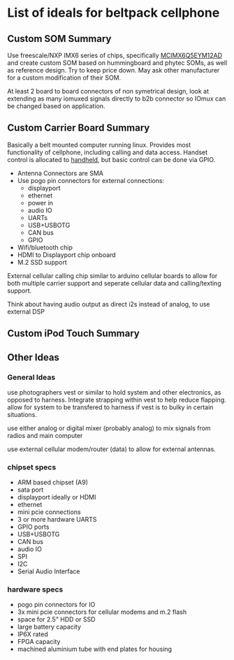# List of ideals for beltpack cellphone 

## Custom SOM Summary

Use freescale/NXP IMX6 series of chips, specifically [MCIMX6Q5EYM12AD](http://www.nxp.com/webapp/search.partparamdetail.framework?PART_NUMBER=MCIMX6Q5EYM12AD&buyNow=true&fromSearch=true) and create custom SOM based on hummingboard and phytec SOMs, as well as reference design. Try to keep price down. May ask other manufacturer for a custom modification of their SOM.

At least 2 board to board connectors of non symetrical design, look at extending as many iomuxed signals directly to b2b connector so IOmux can be changed based on application.

## Custom Carrier Board Summary

Basically a belt mounted computer running linux. Provides most functionality of cellphone, including calling and data access. Handset control is allocated to [handheld](#custom-ipod-touch-summary), but basic control can be done via GPIO.

- Antenna Connectors are SMA
- Use pogo pin connectors for external connections:
  - displayport
  - ethernet
  - power in
  - audio IO
  - UARTs
  - USB+USBOTG
  - CAN bus
  - GPIO
- Wifi/bluetooth chip
- HDMI to Displayport chip onboard
- M.2 SSD support

External cellular calling chip similar to arduino cellular boards to allow for both multiple carrier support and seperate cellular data and calling/texting support.

Think about having audio output as direct i2s instead of analog, to use external DSP

## Custom iPod Touch Summary


## Other Ideas

### General Ideas

use photographers vest or similar to hold system and other electronics, as opposed to harness. Integrate strapping within vest to help reduce flapping. allow for system to be transfered to harness if vest is to bulky in certain situations.

use either analog or digital mixer (probably analog) to mix signals from radios and main computer

use external cellular modem/router (data) to allow for external antennas.

### chipset specs
- ARM based chipset (A9)
- sata port
- displayport ideally or HDMI
- ethernet
- mini pcie connections
- 3 or more hardware UARTS
- GPIO ports
- USB+USBOTG
- CAN bus
- audio IO
- SPI
- I2C
- Serial Audio Interface

### hardware specs
- pogo pin connectors for IO
- 3x mini pcie connectors for cellular modems and m.2 flash
- space for 2.5" HDD or SSD
- large battery capacity
- IP6X rated
- FPGA capacity
- machined aluminium tube with end plates for housing
